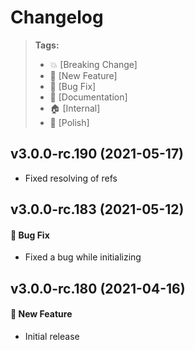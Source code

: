 Changelog
=========

> **Tags:**
> - :boom:       [Breaking Change]
> - :rocket:     [New Feature]
> - :bug:        [Bug Fix]
> - :memo:       [Documentation]
> - :house:      [Internal]
> - :nail_care:  [Polish]

## v3.0.0-rc.190 (2021-05-17)

* Fixed resolving of refs

## v3.0.0-rc.183 (2021-05-12)

#### :bug: Bug Fix

* Fixed a bug while initializing

## v3.0.0-rc.180 (2021-04-16)

#### :rocket: New Feature

* Initial release
